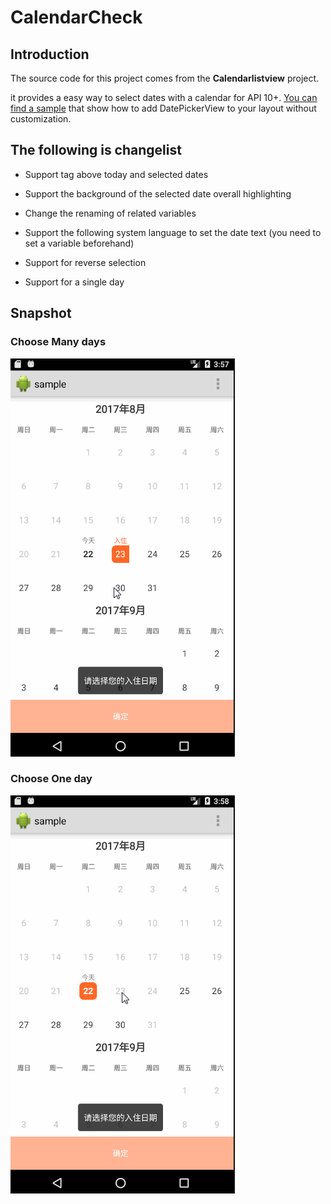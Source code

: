 CalendarCheck
================
## Introduction ##

The source code for this project comes from the **Calendarlistview** project.

it provides a easy way to select dates with a calendar for API 10+. [You can find a sample](https://github.com/traex/CalendarListview/blob/master/sample/) that show how to add DatePickerView to your layout without customization.

## The following is changelist ##



- Support tag above today and selected dates

- Support the background of the selected date overall highlighting

- Change the renaming of related variables

- Support the following system language to set the date text (you need to set a variable beforehand)

- Support for reverse selection

- Support for a single day

## Snapshot ##

### Choose Many days ###
![CalendarCheck GIF](https://github.com/sieml/CalendarCheck/blob/master/calendardemo.gif)
### Choose One day ###
![CalendarCheck GIF](https://github.com/sieml/CalendarCheck/blob/master/calendardemo1.gif)
